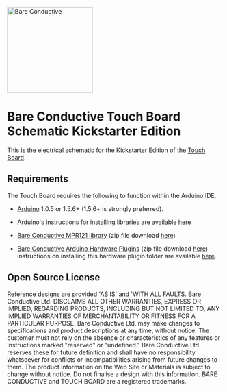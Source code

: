 <a href="http://www.bareconductive.com/"><img src="https://www.dropbox.com/s/5c4yatkrnqqbgrm/BareConductive.LOGO_553x221.jpg?dl=1" width="200px" alt="Bare Conductive" /></a>

# Bare Conductive Touch Board Schematic Kickstarter Edition
This is the electrical schematic for the Kickstarter Edition of the [Touch Board](http://www.bareconductive.com/shop/touch-board/).

## Requirements
The Touch Board requires the following to function within the Arduino IDE. 

* [Arduino](http://arduino.cc/en/Main/Software) 1.0.5 or 1.5.6+ (1.5.6+ is strongly preferred).

* Arduino's instructions for installing libraries are available [here](http://arduino.cc/en/Guide/Libraries)

	
* [Bare Conductive MPR121 library](https://github.com/bareconductive/mpr121) (zip file download [here](https://github.com/bareconductive/mpr121/archive/public.zip))

* [Bare Conductive Arduino Hardware Plugins](https://github.com/bareconductive/bare-conductive-arduino) (zip file download [here](https://github.com/bareconductive/bare-conductive-arduino/archive/public.zip)) - instructions on installing this hardware plugin folder are available [here](https://github.com/bareconductive/bare-conductive-arduino).


## Open Source License

Reference designs are provided 'AS IS' and 'WITH ALL FAULTS. Bare Conductive Ltd. DISCLAIMS ALL OTHER WARRANTIES, EXPRESS OR IMPLIED,
REGARDING PRODUCTS, INCLUDING BUT NOT LIMITED TO, ANY IMPLIED WARRANTIES OF MERCHANTABILITY OR FITNESS FOR A 
PARTICULAR PURPOSE. Bare Conductive Ltd. may make changes to specifications and product descriptions at any time, without notice. The 
customer must not rely on the absence or characteristics of any features or instructions marked "reserved" or "undefined." Bare Conductive Ltd.
reserves these for future definition and shall have no responsibility whatsoever for conflicts or incompatibilities arising from future changes to 
them. The product information on the Web Site or Materials is subject to change without notice. Do not finalise a design with this information.
BARE CONDUCTIVE and TOUCH BOARD are a registered trademarks.  